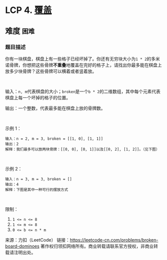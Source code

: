 # LCP 4. [覆盖](https://leetcode-cn.com/problems/broken-board-dominoes/)  
<font size=5> 难度 `困难` </font>
---

### 题目描述

你有一块棋盘，棋盘上有一些格子已经坏掉了。你还有无穷块大小为`1 * 2`的多米诺骨牌，你想把这些骨牌**不重叠**地覆盖在完好的格子上，请找出你最多能在棋盘上放多少块骨牌？这些骨牌可以横着或者竖着放。

 

输入：`n, m`代表棋盘的大小；`broken`是一个`b * 2`的二维数组，其中每个元素代表棋盘上每一个坏掉的格子的位置。

输出：一个整数，代表最多能在棋盘上放的骨牌数。

 

示例 1：
```
输入：n = 2, m = 3, broken = [[1, 0], [1, 1]]
输出：2
解释：我们最多可以放两块骨牌：[[0, 0], [0, 1]]以及[[0, 2], [1, 2]]。（见下图）
```

 

示例 2：
```
输入：n = 3, m = 3, broken = []
输出：4
解释：下图是其中一种可行的摆放方式
```

 

限制：

1. `1 <= n <= 8`
2. `1 <= m <= 8`
3. `0 <= b <= n * m`


来源：力扣（LeetCode）
链接：https://leetcode-cn.com/problems/broken-board-dominoes
著作权归领扣网络所有。商业转载请联系官方授权，非商业转载请注明出处。
